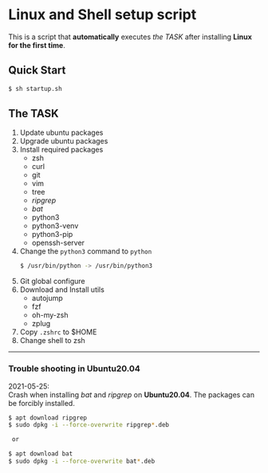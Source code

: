 # Linux and Shell setup script

This is a script that **automatically** executes *the TASK* after installing **Linux for the first time**.

## Quick Start
```bash
$ sh startup.sh
```

## The TASK
1. Update ubuntu packages
1. Upgrade ubuntu packages
1. Install required packages
    * zsh
    * curl
    * git
    * vim
    * tree
    * *ripgrep*
    * *bat*
    * python3
    * python3-venv
    * python3-pip
    * openssh-server
1. Change the `python3` command to `python`
    ```bash
    $ /usr/bin/python -> /usr/bin/python3
    ```
1. Git global configure
1. Download and Install utils
    * autojump
    * fzf
    * oh-my-zsh
    * zplug
1. Copy `.zshrc` to $HOME
1. Change shell to zsh

---
### Trouble shooting in Ubuntu20.04

2021-05-25:  
 Crash when installing *bat* and *ripgrep* on **Ubuntu20.04**. The packages can be forcibly installed.

```bash
$ apt download ripgrep
$ sudo dpkg -i --force-overwrite ripgrep*.deb

 or

$ apt download bat
$ sudo dpkg -i --force-overwrite bat*.deb
```
